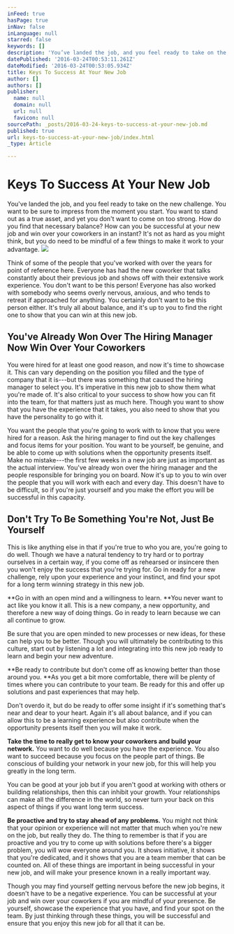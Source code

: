 ```yaml
---
inFeed: true
hasPage: true
inNav: false
inLanguage: null
starred: false
keywords: []
description: 'You’ve landed the job, and you feel ready to take on the new challenge. You want to be sure to impress from the moment you start. You want to stand out as a true asset, and yet you don’t want to come on too strong. How do you find that necessary balance? How can you be successful at your new job and win over your coworkers in an instant? It’s not as hard as you might think, but you do need to be mindful of a few things to make it work to your advantage.'
datePublished: '2016-03-24T00:53:11.261Z'
dateModified: '2016-03-24T00:53:05.934Z'
title: Keys To Success At Your New Job
author: []
authors: []
publisher:
  name: null
  domain: null
  url: null
  favicon: null
sourcePath: _posts/2016-03-24-keys-to-success-at-your-new-job.md
published: true
url: keys-to-success-at-your-new-job/index.html
_type: Article

---
```

# Keys To Success At Your New Job

You've landed the job, and you feel ready to take on the new challenge. You want to be sure to impress from the moment you start. You want to stand out as a true asset, and yet you don't want to come on too strong. How do you find that necessary balance? How can you be successful at your new job and win over your coworkers in an instant? It's not as hard as you might think, but you do need to be mindful of a few things to make it work to your advantage.
![](https://the-grid-user-content.s3-us-west-2.amazonaws.com/5aceb144-d38f-4863-9049-161959b4bb67.jpg)

Think of some of the people that you've worked with over the years for point of reference here. Everyone has had the new coworker that talks constantly about their previous job and shows off with their extensive work experience. You don't want to be this person! Everyone has also worked with somebody who seems overly nervous, anxious, and who tends to retreat if approached for anything. You certainly don't want to be this person either. It's truly all about balance, and it's up to you to find the right one to show that you can win at this new job.

## You've Already Won Over The Hiring Manager Now Win Over Your Coworkers

You were hired for at least one good reason, and now it's time to showcase it. This can vary depending on the position you filled and the type of company that it is---but there was something that caused the hiring manager to select you. It's imperative in this new job to show them what you're made of. It's also critical to your success to show how you can fit into the team, for that matters just as much here. Though you want to show that you have the experience that it takes, you also need to show that you have the personality to go with it.

You want the people that you're going to work with to know that you were hired for a reason. Ask the hiring manager to find out the key challenges and focus items for your position.  You want to be yourself, be genuine, and be able to come up with solutions when the opportunity presents itself. Make no mistake---the first few weeks in a new job are just as important as the actual interview. You've already won over the hiring manager and the people responsible for bringing you on board. Now it's up to you to win over the people that you will work with each and every day. This doesn't have to be difficult, so if you're just yourself and you make the effort you will be successful in this capacity.

## Don't Try To Be Something You're Not, Just Be Yourself

This is like anything else in that if you're true to who you are, you're going to do well. Though we have a natural tendency to try hard or to portray ourselves in a certain way, if you come off as rehearsed or insincere then you won't enjoy the success that you're trying for. Go in ready for a new challenge, rely upon your experience and your instinct, and find your spot for a long term winning strategy in this new job.

**Go in with an open mind and a willingness to learn. **You never want to act like you know it all. This is a new company, a new opportunity, and therefore a new way of doing things. Go in ready to learn because we can all continue to grow.

Be sure that you are open minded to new processes or new ideas, for these can help you to be better. Though you will ultimately be contributing to this culture, start out by listening a lot and integrating into this new job ready to learn and begin your new adventure.

**Be ready to contribute but don't come off as knowing better than those around you. **As you get a bit more comfortable, there will be plenty of times where you can contribute to your team. Be ready for this and offer up solutions and past experiences that may help.

Don't overdo it, but do be ready to offer some insight if it's something that's near and dear to your heart. Again it's all about balance, and if you can allow this to be a learning experience but also contribute when the opportunity presents itself then you will make it work.

**Take the time to really get to know your coworkers and build your network.** You want to do well because you have the experience. You also want to succeed because you focus on the people part of things. Be conscious of building your network in your new job, for this will help you greatly in the long term.

You can be good at your job but if you aren't good at working with others or building relationships, then this can inhibit your growth. Your relationships can make all the difference in the world, so never turn your back on this aspect of things if you want long term success.

**Be proactive and try to stay ahead of any problems.** You might not think that your opinion or experience will not matter that much when you're new on the job, but really they do. The thing to remember is that if you are proactive and you try to come up with solutions before there's a bigger problem, you will wow everyone around you. It shows initiative, it shows that you're dedicated, and it shows that you are a team member that can be counted on. All of these things are important in being successful in your new job, and will make your presence known in a really important way.

**[][0]**

Though you may find yourself getting nervous before the new job begins, it doesn't have to be a negative experience. You can be successful at your job and win over your coworkers if you are mindful of your presence. Be yourself, showcase the experience that you have, and find your spot on the team. By just thinking through these things, you will be successful and ensure that you enjoy this new job for all that it can be.

[0]: https://www.linkedin.com/pulse/20130429132233-658789-10-ways-to-be-sensationally-successful-at-your-new-job